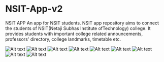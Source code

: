 # NSIT-App-v2
NSIT APP
An app for NSIT students.
NSIT app repository aims to connect the students of NSIT(Netaji Subhas Institute ofTechnology) college. It provides students with important college related announcements, professors' directory, college landmarks, timetable etc.

![Alt text](/../master/app/src/main/res/drawable/1.png " " )
![Alt text](/../master/app/src/main/res/drawable/2.png " ")
![Alt text](/../master/app/src/main/res/drawable/3.png " ")
![Alt text](/../master/app/src/main/res/drawable/4.png " ")
![Alt text](/../master/app/src/main/res/drawable/5.png " ")
![Alt text](/../master/app/src/main/res/drawable/6.png " ")
![Alt text](/../master/app/src/main/res/drawable/7.png " ")
![Alt text](/../master/app/src/main/res/drawable/8.png " ")
![Alt text](/../master/app/src/main/res/drawable/9.png " ")
